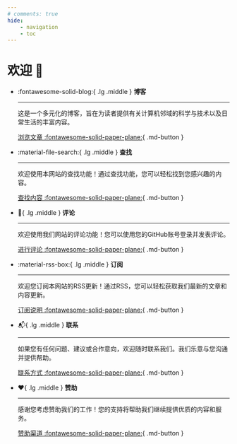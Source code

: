 ```yaml
---
# comments: true
hide:
    - navigation
    - toc
---
```

# **欢迎** :partying_face:

<div class="grid cards" markdown>

-  :fontawesome-solid-blog:{ .lg .middle } **博客**

    ---

    这是一个多元化的博客，旨在为读者提供有关计算机邻域的科学与技术以及日常生活的丰富内容。

    [浏览文章 :fontawesome-solid-paper-plane:](#){ .md-button }

-   :material-file-search:{ .lg .middle } **查找**

    ---

    欢迎使用本网站的查找功能！通过查找功能，您可以轻松找到您感兴趣的内容。

    [查找内容 :fontawesome-solid-paper-plane:](#){ .md-button }

-   :speech_balloon:{ .lg .middle } **评论**

    ---

    欢迎使用我们网站的评论功能！您可以使用您的GitHub账号登录并发表评论。

    [进行评论 :fontawesome-solid-paper-plane:](#){ .md-button }

-   :material-rss-box:{ .lg .middle } **订阅**

    ---

    欢迎您订阅本网站的RSS更新！通过RSS，您可以轻松获取我们最新的文章和内容更新。
    
    [订阅说明 :fontawesome-solid-paper-plane:](#){ .md-button }

-   :mailbox_with_mail:{ .lg .middle } **联系**

    ---

    如果您有任何问题、建议或合作意向，欢迎随时联系我们。我们乐意与您沟通并提供帮助。

    [联系方式 :fontawesome-solid-paper-plane:](#){ .md-button }

-   :heart:{ .lg .middle } **赞助**

    ---

    感谢您考虑赞助我们的工作！您的支持将帮助我们继续提供优质的内容和服务。
    
    [赞助渠道 :fontawesome-solid-paper-plane:](#){ .md-button }


</div>
